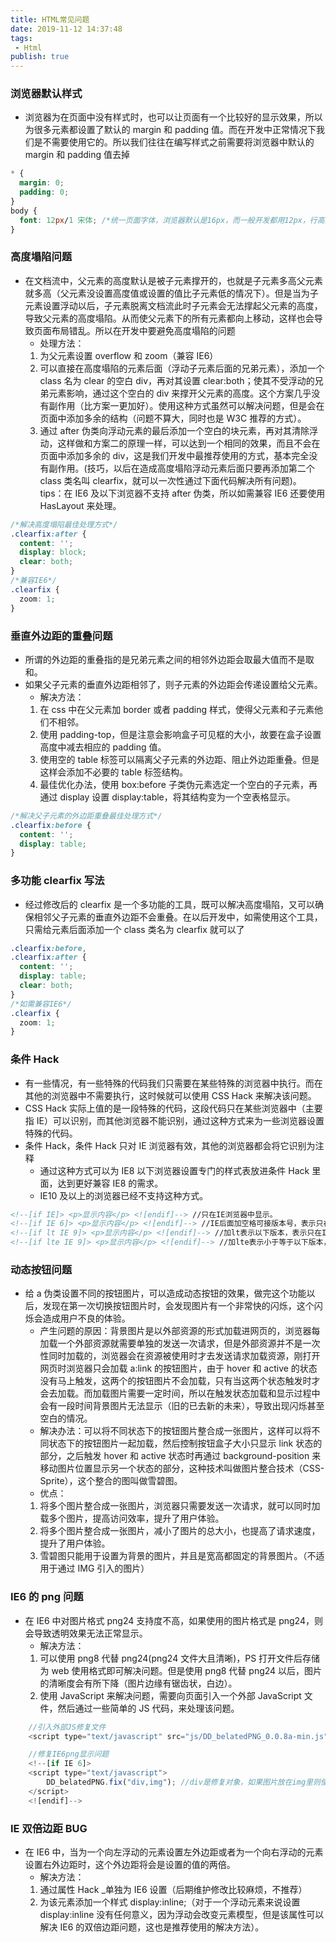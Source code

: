 ```yaml
---
title: HTML常见问题
date: 2019-11-12 14:37:48
tags:
 - Html
publish: true
---
```


### 浏览器默认样式

- 浏览器为在页面中没有样式时，也可以让页面有一个比较好的显示效果，所以为很多元素都设置了默认的 margin 和 padding 值。而在开发中正常情况下我们是不需要使用它的。所以我们往往在编写样式之前需要将浏览器中默认的 margin 和 padding 值<!-- more -->去掉

```css
* {
  margin: 0;
  padding: 0;
}
body {
  font: 12px/1 宋体; /*统一页面字体，浏览器默认是16px，而一般开发都用12px，行高为1*/
}
```

### 高度塌陷问题

- 在文档流中，父元素的高度默认是被子元素撑开的，也就是子元素多高父元素就多高（父元素没设置高度值或设置的值比子元素低的情况下）。但是当为子元素设置浮动以后，子元素脱离文档流此时子元素会无法撑起父元素的高度，导致父元素的高度塌陷。从而使父元素下的所有元素都向上移动，这样也会导致页面布局错乱。所以在开发中要避免高度塌陷的问题
  - 处理方法：
  1. 为父元素设置 overflow 和 zoom（兼容 IE6）
  2. 可以直接在高度塌陷的元素后面（浮动子元素后面的兄弟元素），添加一个 class 名为 clear 的空白 div，再对其设置 clear:both；使其不受浮动的兄弟元素影响，通过这个空白的 div 来撑开父元素的高度。这个方案几乎没有副作用（比方案一更加好）。使用这种方式虽然可以解决问题，但是会在页面中添加多余的结构（问题不算大，同时也是 W3C 推荐的方式）。
  3. 通过 after 伪类向浮动元素的最后添加一个空白的块元素，再对其清除浮动，这样做和方案二的原理一样，可以达到一个相同的效果，而且不会在页面中添加多余的 div，这是我们开发中最推荐使用的方式，基本完全没有副作用。(技巧，以后在造成高度塌陷浮动元素后面只要再添加第二个 class 类名叫 clearfix，就可以一次性通过下面代码解决所有问题)。
     tips：在 IE6 及以下浏览器不支持 after 伪类，所以如需兼容 IE6 还要使用 HasLayout 来处理。

```css
/*解决高度塌陷最佳处理方式*/
.clearfix:after {
  content: '';
  display: block;
  clear: both;
}
/*兼容IE6*/
.clearfix {
  zoom: 1;
}
```

### 垂直外边距的重叠问题

- 所谓的外边距的重叠指的是兄弟元素之间的相邻外边距会取最大值而不是取和。
- 如果父子元素的垂直外边距相邻了，则子元素的外边距会传递设置给父元素。
  - 解决方法：
  1. 在 css 中在父元素加 border 或者 padding 样式，使得父元素和子元素他们不相邻。
  2. 使用 padding-top，但是注意会影响盒子可见框的大小，故要在盒子设置高度中减去相应的 padding 值。
  3. 使用空的 table 标签可以隔离父子元素的外边距、阻止外边距重叠。但是这样会添加不必要的 table 标签结构。
  4. 最佳优化办法，使用 box:before 子类伪元素选定一个空白的子元素，再通过 display 设置 display:table，将其结构变为一个空表格显示。

```css
/*解决父子元素的外边距重叠最佳处理方式*/
.clearfix:before {
  content: '';
  display: table;
}
```

### 多功能 clearfix 写法

- 经过修改后的 clearfix 是一个多功能的工具，既可以解决高度塌陷，又可以确保相邻父子元素的垂直外边距不会重叠。在以后开发中，如需使用这个工具，只需给元素后面添加一个 class 类名为 clearfix 就可以了

```css
.clearfix:before,
.clearfix:after {
  content: '';
  display: table;
  clear: both;
}
/*如需兼容IE6*/
.clearfix {
  zoom: 1;
}
```

### 条件 Hack

- 有一些情况，有一些特殊的代码我们只需要在某些特殊的浏览器中执行。而在其他的浏览器中不需要执行，这时候就可以使用 CSS Hack 来解决该问题。
- CSS Hack 实际上值的是一段特殊的代码，这段代码只在某些浏览器中（主要指 IE）可以识别，而其他浏览器不能识别，通过这种方式来为一些浏览器设置特殊的代码。
- 条件 Hack，条件 Hack 只对 IE 浏览器有效，其他的浏览器都会将它识别为注释
  - 通过这种方式可以为 IE8 以下浏览器设置专门的样式表放进条件 Hack 里面，达到更好兼容 IE8 的需求。
  - IE10 及以上的浏览器已经不支持这种方式。

```HTML
<!--[if IE]> <p>显示内容</p> <![endif]--> //只在IE浏览器中显示。
<!--[if IE 6]> <p>显示内容</p> <![endif]--> //IE后面加空格可接版本号，表示只在IE6浏览器中显示。！表示非此版本中显示
<!--[if lt IE 9]> <p>显示内容</p> <![endif]--> //加lt表示以下版本，表示只在IE9以下浏览器中显示，不包括IE9。gt表示大于
<!--[if lte IE 9]> <p>显示内容</p> <![endif]--> //加lte表示小于等于以下版本，表示只在IE9或IE9以下浏览器中显示。gte表示大于或等于
```

### 动态按钮问题

- 给 a 伪类设置不同的按钮图片，可以造成动态按钮的效果，做完这个功能以后，发现在第一次切换按钮图片时，会发现图片有一个非常快的闪烁，这个闪烁会造成用户不良的体验。
  - 产生问题的原因：背景图片是以外部资源的形式加载进网页的，浏览器每加载一个外部资源就需要单独的发送一次请求，但是外部资源并不是一次性同时加载的，浏览器会在资源被使用时才去发送请求加载资源，刚打开网页时浏览器只会加载 a:link 的按钮图片，由于 hover 和 active 的状态没有马上触发，这两个的按钮图片不会加载，只有当这两个状态触发时才会去加载。而加载图片需要一定时间，所以在触发状态加载和显示过程中会有一段时间背景图片无法显示（旧的已去新的未来），导致出现闪烁甚至空白的情况。
  - 解决办法：可以将不同状态下的按钮图片整合成一张图片，这样可以将不同状态下的按钮图片一起加载，然后控制按钮盒子大小只显示 link 状态的部分，之后触发 hover 和 active 状态时再通过 background-position 来移动图片位置显示另一个状态的部分，这种技术叫做图片整合技术（CSS-Sprite），这个整合的图叫做雪碧图。
  - 优点：
  1. 将多个图片整合成一张图片，浏览器只需要发送一次请求，就可以同时加载多个图片，提高访问效率，提升了用户体验。
  2. 将多个图片整合成一张图片，减小了图片的总大小，也提高了请求速度，提升了用户体验。
  3. 雪碧图只能用于设置为背景的图片，并且是宽高都固定的背景图片。（不适用于通过 IMG 引入的图片）

### IE6 的 png 问题

- 在 IE6 中对图片格式 png24 支持度不高，如果使用的图片格式是 png24，则会导致透明效果无法正常显示。
  - 解决方法：
  1. 可以使用 png8 代替 png24(png24 文件大且清晰)，PS 打开文件后存储为 web 使用格式即可解决问题。但是使用 png8 代替 png24 以后，图片的清晰度会有所下降（图片边缘有锯齿状，白边）。
  2. 使用 JavaScript 来解决问题，需要向页面引入一个外部 JavaScript 文件，然后通过一些简单的 JS 代码，来处理该问题。

```javascript
    //引入外部JS修复文件
    <script type="text/javascript" src="js/DD_belatedPNG_0.0.8a-min.js"></script>

    //修复IE6png显示问题
    <!--[if IE 6]>
    <script type="text/javascript">
        DD_belatedPNG.fix("div,img"); //div是修复对象，如果图片放在img里则使用fix("img");
    </script>
    <![endif]-->
```

### IE 双倍边距 BUG

- 在 IE6 中，当为一个向左浮动的元素设置左外边距或者为一个向右浮动的元素设置右外边距时，这个外边距将会是设置的值的两倍。
  - 解决方法：
  1. 通过属性 Hack \_单独为 IE6 设置（后期维护修改比较麻烦，不推荐）
  2. 为该元素添加一个样式 display:inline;（对于一个浮动元素来说设置 display:inline 没有任何意义，因为浮动会改变元素模型，但是该属性可以解决 IE6 的双倍边距问题，这也是推荐使用的解决方法）。
